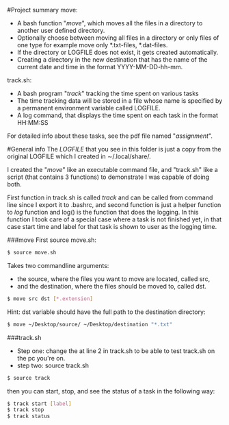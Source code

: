#Project summary
move:
- A bash function "*move*", which moves all the files in a directory to another user defined directory.
- Optionally choose between moving all files in a directory or only files of one type for example move 
  only *.txt-files, *.dat-files.
- If the directory or LOGFILE does not exist, it gets created automatically.
- Creating a directory in the new destination that has the name of the current date and time in the 
  format YYYY-MM-DD-hh-mm.
  
track.sh:
- A bash program "*track*" tracking the time spent on various tasks
- The time tracking data will be stored in a file whose name is specified by a permanent environment variable 
  called LOGFILE.
- A log command, that displays the time spent on each task in the format HH:MM:SS

For detailed info about these tasks, see the pdf file named "*assignment*".

#General info
The *LOGFILE* that you see in this folder is just a copy from the original LOGFILE which I created in ∼/.local/share/.

I created the "*move*" like an executable command file, and "track.sh" like a script (that contains 3 functions) to 
demonstrate I was capable of doing both. 

First function in track.sh is called *track* and can be called from command line since I export it to .bashrc, and 
second function is just a helper function to *log* function and log() is the function that does the logging. In this
function I took care of a special case where a task is not finished yet, in that case start time and label for
that task is shown to user as the logging time.


###move
First source move.sh:
```bash
$ source move.sh 
```
Takes two commandline arguments: 
- the source, where the files you want to move are located, called src, 
- and the destination, where the files should be moved to, called dst.
```bash
$ move src dst [*.extension] 
```
Hint: dst variable should have the full path to the destination directory:
```bash
$ move ~/Desktop/source/ ~/Desktop/destination "*.txt"
```

###track.sh
- Step one:
change the <username> at line 2 in track.sh to be able to test track.sh on the pc you're on.
- step two: source track.sh
```bash
$ source track
```
then you can start, stop, and see the status of a task in the following way:
```bash
$ track start [label]
$ track stop
$ track status
```
